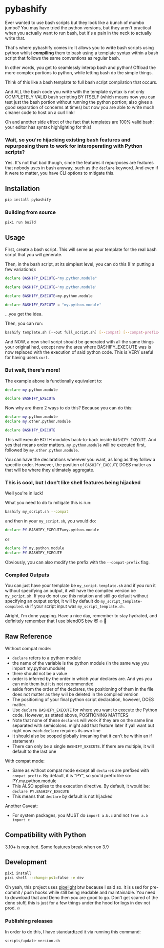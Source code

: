 # pybashify

Ever wanted to use bash scripts but they look like a bunch of mumbo jumbo?
You may have tried the python versions, but they aren't practical when you actually want to run bash, but it's a pain in the neck to actually write that.

That's where pybashify comes in:
It allows you to write bash scripts using python whilst **compiling** them to bash using a template syntax within a bash script that follows the same conventions as regular bash.

In other words, you get to seamlessly interop bash and python! Offload the more complex portions to python, while letting bash do the simple things.

Think of this like a bash template to full bash script compilation that occurs.

And ALL the bash code you write with the template syntax is not only COMPLETELY VALID bash scripting BY ITSELF (which means now you can test just the bash portion without running the python portion; also gives a good separation of concerns at times) but now you are able to write much cleaner code to host on a curl link!

Oh and another side effect of the fact that templates are 100% valid bash: your editor has syntax highlighting for this!

### Wait, so you're hijacking existing bash features and repurposing them to work for interoperating with Python scripts?

Yes. It's not that bad though, since the features it repurposes are features that nobody uses in bash anyway, such as the `declare` keyword.
And even if it were to matter, you have CLI options to mitigate this.

## Installation

```bash
pip install pybashify
```

### Building from source

```bash
pixi run build
```

## Usage

First, create a bash script. This will serve as your template for the real bash script that you will generate.

Then, in the bash script, at its simplest level, you can do this (I'm putting a few variations):
```bash
declare BASHIFY_EXECUTE="my.python.module"
```

```bash
declare BASHIFY_EXECUTE='my.python.module'
```

```bash
declare BASHIFY_EXECUTE=my.python.module
```

```bash
declare BASHIFY_EXECUTE = "my.python.module"
```

...you get the idea.

Then, you can run:


```bash
bashify template.sh [--out full_script.sh] [--compat] [--compat-prefix="PY"]
```

And NOW, a new shell script should be generated with all the same things your original had, except now the area where BASHIFY_EXECUTE was is now replaced with the execution of said python code. This is VERY useful for having users `curl`.

### But wait, there's more!


The example above is functionally equivalent to:

```bash
declare my.python.module

declare BASHIFY_EXECUTE
```

Now why are there 2 ways to do this? Because you can do this:

```bash
declare my.python.module
declare my.other.python.module

declare BASHIFY_EXECUTE
```

This will execute BOTH modules back-to-back inside `BASHIFY_EXECUTE`. And yes that means order matters. `my.python.module` will be executed first, followed by `my.other.python.module`.

You can have the declarations wherever you want, as long as they follow a specific order. However, the position of `BASHIFY_EXECUTE` DOES matter as that will be where they ultimately aggregate.

### This is cool, but I don't like shell features being hijacked

Well you're in luck!

What you need to do to mitigate this is run:
```bash
bashify my_script.sh --compat
```

and then in your `my_script.sh`, you would do:

```bash
declare PY.BASHIFY_EXECUTE=my.python.module
```

or

```bash
declare PY.my.python.module
declare PY.BASHIFY_EXECUTE
```

Obviously, you can also modify the prefix with the `--compat-prefix` flag.

### Compiled Outputs

You can just have your template be `my_script.template.sh` and if you run it without specifying an output, it will have the compiled version be `my_script.sh`.
If you do not use this notation and still go default without specifying an output script, it will by default do `my_script_template-compiled.sh` if your script input was `my_script_template.sh`.

Alright, I'm done yapping. Have a nice day, remember to stay hydrated, and definitely remember that I use blendOS btw :smiling_imp: :fire: :100:

## Raw Reference

Without compat mode:

- `declare` refers to a python module
- the name of the variable is the python module (in the same way you import my.python.module)
- there should not be a value
- order is inferred by the order in which your declares are. And yes you can mix them but it is not recommended
- aside from the order of the declares, the positioning of them in the file does not matter as they will be deleted in the compiled version
- The positioning of your final python script declaration, however, DOES matter.
- Use `declare BASHIFY_EXECUTE` for where you want to execute the Python code. However, as stated above, POSITIONING MATTERS
- Note that none of these `declare`s will work if they are on the same line separated with semicolons. might add that feature later if yall want but right now each `declare` requires its own line
- It should also be scoped globally (meaning that it can't be within an if statement)
- There can only be a single `BASHIFY_EXECUTE`. If there are multiple, it will default to the last one

With compat mode:

- Same as without compat mode except all `declare`s are prefixed with `compat_prefix`. By default, it is "PY", so you'd prefix like so: PY.my.python.module
- This ALSO applies to the execution directive. By default, it would be: `declare PY.BASHIFY_EXECUTE`
- This means that `declare` by default is not hijacked

Another Caveat:
- For system packages, you MUST do `import a.b.c` and not `from a.b import c`

## Compatibility with Python

3.10+ is required. Some features break when on 3.9


## Development

```bash
pixi install
pixi shell --change-ps1=false -e dev
```

Oh yeah, this project uses [pipelight](https://pipelight.dev) btw because I said so. It is used for pre-commit / push hooks while still being readable and maintainable.
You need to download that and Deno then you are good to go. Don't get scared of the deno stuff, this is just for a few things under the hood for logs in dev not prod. :fire:

### Publishing releases

In order to do this, I have standardized it via running this command:

```bash
scripts/update-version.sh
```
